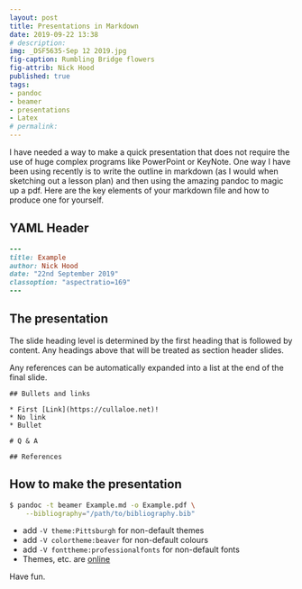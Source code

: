 ```yaml
---
layout: post
title: Presentations in Markdown
date: 2019-09-22 13:38
# description: 
img: _DSF5635-Sep 12 2019.jpg
fig-caption: Rumbling Bridge flowers
fig-attrib: Nick Hood
published: true
tags:
- pandoc
- beamer
- presentations
- Latex
# permalink:
---
```

I have needed a way to make a quick presentation that does not require the use of huge complex programs like PowerPoint or KeyNote. One way I have been using recently is to write the outline in markdown (as I would when sketching out a lesson plan) and then using the amazing pandoc to magic up a pdf. Here are the key elements of your markdown file and how to produce one for yourself.

## YAML Header

```ruby
---
title: Example
author: Nick Hood
date: "22nd September 2019"
classoption: "aspectratio=169"
---
```

## The presentation
The slide heading level is determined by the first heading that is followed by content. Any headings above that will be treated as section header slides.

Any references can be automatically expanded into a list at the end of the final slide. 

```
## Bullets and links

* First [Link](https://cullaloe.net)!
* No link
* Bullet

# Q & A

## References
```

## How to make the presentation
```bash
$ pandoc -t beamer Example.md -o Example.pdf \
    --bibliography="/path/to/bibliography.bib"
```
* add ```-V theme:Pittsburgh``` for non-default themes
* add ```-V colortheme:beaver``` for non-default colours
* add ```-V fonttheme:professionalfonts``` for non-default fonts
* Themes, etc. are [online](http://www.deic.uab.es/~iblanes/beamer_gallery/index_by_theme.html)

Have fun.